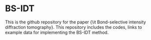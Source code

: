 # BS-IDT
This is the github repository for the paper {\it Bond-selective intensity diffraction tomography}. This repository includes the codes, links to example data for implementing the BS-IDT method.  
